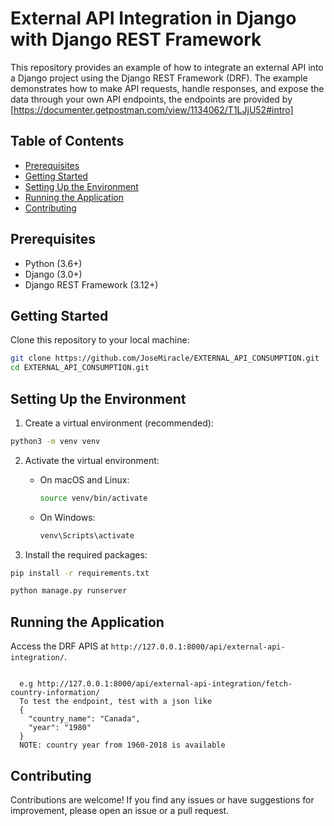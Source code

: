 # External API Integration in Django with Django REST Framework

This repository provides an example of how to integrate an external API into a Django project using the Django REST Framework (DRF). The example demonstrates how to make API requests, handle responses, and expose the data through your own API endpoints, the endpoints are provided by [https://documenter.getpostman.com/view/1134062/T1LJjU52#intro]

## Table of Contents

- [Prerequisites](#prerequisites)
- [Getting Started](#getting-started)
- [Setting Up the Environment](#setting-up-the-environment)
- [Running the Application](#running-the-application)
- [Contributing](#contributing)

## Prerequisites

- Python (3.6+)
- Django (3.0+)
- Django REST Framework (3.12+)

## Getting Started

Clone this repository to your local machine:

```bash
git clone https://github.com/JoseMiracle/EXTERNAL_API_CONSUMPTION.git
cd EXTERNAL_API_CONSUMPTION.git
```

## Setting Up the Environment

1. Create a virtual environment (recommended):

```bash
python3 -m venv venv
```

2. Activate the virtual environment:

   - On macOS and Linux:
     ```bash
     source venv/bin/activate
     ```

   - On Windows:
     ```bash
     venv\Scripts\activate
     ```

3. Install the required packages:

```bash
pip install -r requirements.txt
```


```bash
python manage.py runserver
```
## Running the Application
Access the DRF APIS at `http://127.0.0.1:8000/api/external-api-integration/`.
```

  e.g http://127.0.0.1:8000/api/external-api-integration/fetch-country-information/
  To test the endpoint, test with a json like
  {
    "country_name": "Canada",
    "year": "1980"
  }
  NOTE: country year from 1960-2018 is available
```

## Contributing

Contributions are welcome! If you find any issues or have suggestions for improvement, please open an issue or a pull request.


